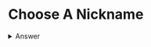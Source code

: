 # Choose A Nickname

<details>
<summary>Answer</summary>
<p>

* Copy the contract and paste it into Remix IDE 
* Click on ```deploy at``` with your contract instance address
* Convert your name of choice from a string to a byte32
    * If you don't fill the full byte32 add 0's in front until you reach byte32

</p>
</details>
